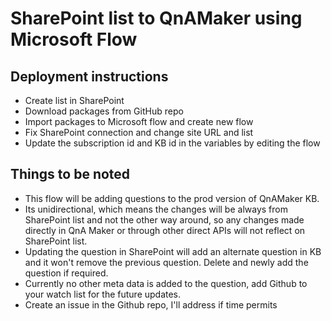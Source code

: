 # SharePoint list to QnAMaker using Microsoft Flow

## Deployment instructions
* Create list in SharePoint
* Download packages from GitHub repo
* Import packages to Microsoft flow and create new flow
* Fix SharePoint connection and change site URL and list
* Update the subscription id and KB id in the variables by editing the flow

## Things to be noted
* This flow will be adding questions to the prod version of QnAMaker KB.
* Its unidirectional, which means the changes will be always from SharePoint list and not the other way around, so any changes made directly in QnA Maker or through other direct APIs will not reflect on SharePoint list.
* Updating the question in SharePoint will add an alternate question in KB and it won't remove the previous question. Delete and newly add the question if required.
* Currently no other meta data is added to the question, add Github to your watch list for the future updates.
* Create an issue in the Github repo, I'll address if time permits
